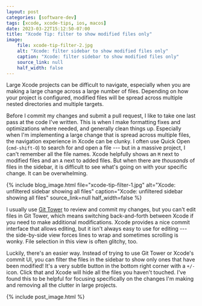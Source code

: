 ```yaml
---
layout: post
categories: [software-dev]
tags: [xcode, xcode-tips, ios, macos]
date: 2023-03-22T15:12:50-07:00
title: "Xcode Tip: filter to show modified files only"
image:
    file: xcode-tip-filter-2.jpg
    alt: "Xcode: filter sidebar to show modified files only"
    caption: "Xcode: filter sidebar to show modified files only"
    source_link: null
    half_width: false
---
```


Large Xcode projects can be difficult to navigate, especially when you are making a large change across a large number of files. Depending on how your project is configured, modified files will be spread across multiple nested directories and multiple targets.

<!--excerpt-->

Before I commit my changes and submit a pull request, I like to take one last pass at the code I've written. This is when I make formatting fixes and optimizations where needed, and generally clean things up. Especially when I'm implementing a large change that is spread across multiple files, the navigation experience in Xcode can be clunky. I often use Quick Open (`cmd-shift-O`) to search for and open a file --- but in a massive project, I can't remember all the file names. Xcode helpfully shows an `M` next to modified files and an `A` next to added files. But when there are _thousands_ of files in the sidebar, it is difficult to see what's going on with your specific change. It can be overwhelming.

{% include blog_image.html
    file="xcode-tip-filter-1.jpg"
    alt="Xcode: unfiltered sidebar showing all files"
    caption="Xcode: unfiltered sidebar showing all files"
    source_link=null
    half_width=false
%}

I usually use [Git Tower](https://www.git-tower.com/mac) to review and commit my changes, but you can't edit files in Git Tower, which means switching back-and-forth between Xcode if you need to make additional modifications. Xcode provides a nice commit interface that allows editing, but it isn't always easy to use for editing --- the side-by-side view forces lines to wrap and sometimes scrolling is wonky. File selection in this view is often glitchy, too.

Luckily, there's an easier way. Instead of trying to use Git Tower or Xcode's commit UI, you can filter the files in the sidebar to show only ones that have been modified! It's a very subtle button in the bottom right corner with a `+/-` icon. Click that and Xcode will hide all the files you haven't touched. I've found this to be helpful for focusing specifically on the changes I'm making and removing all the clutter in large projects.

{% include post_image.html %}

